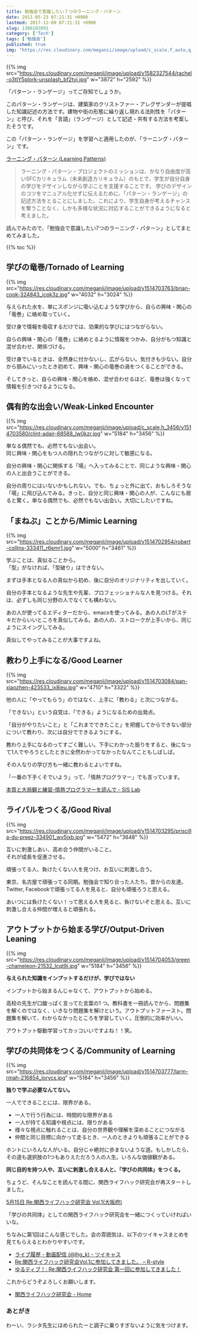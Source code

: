 ```yaml
---
title: 勉強会で意識したい７つのラーニング・パターン
date: 2011-05-23 07:21:31 +0900
lastmod: 2017-12-09 07:21:31 +0900
slug: 1306102891
category: ['Tech']
tags: ['勉強会']
published: true
img: "https://res.cloudinary.com/meganii/image/upload/c_scale,f_auto,q_auto,w_300/v1514031264/thumbnail_tech.png"
---
```



{{% img src="https://res.cloudinary.com/meganii/image/upload/v1582327544/rachel-o3tIY5pIork-unsplash_bf2tyi.jpg" w="3872" h="2592" %}}

「パターン・ランゲージ」ってご存知でしょうか。

このパターン・ランゲージは、建築家のクリストファー・アレグザンダーが提唱した知識記述の方法です。建物や街の形態に繰り返し現れる法則性を「パターン」と呼び、それを「言語」（ランゲージ）として記述・共有する方法を考案したそうです。

この「パターン・ランゲージ」を学習へと適用したのが、「ラーニング・パターン」です。

[ラーニング・パターン \(Learning Patterns\)](https://learningpatterns.sfc.keio.ac.jp/)


>ラーニング・パターン・プロジェクトのミッションは、かなり自由度が高いSFCカリキュラム（未来創造カリキュラム）のもとで、学生が自分自身の学びをデザインしながら学ぶことを支援することです。 学びのデザインのコツをマニュアル化せずに伝えるために、「パターン・ランゲージ」の記述方法をとることにしました。これにより、学生自身が考えるチャンスを奪うことなく、しかも多様な状況に対応することができるようになると考えました。

読んでみたので、「勉強会で意識したい7つのラーニング・パターン」としてまとめてみました。


{{% toc %}}

## 学びの竜巻/Tornado of Learning

{{% img src="https://res.cloudinary.com/meganii/image/upload/v1514703763/brian-cook-324843_icpk3z.jpg" w="4032" h="3024" %}}

与えられた水を、単にスポンジに吸い込むような学びから、自らの興味・関心の「竜巻」に絡め取っていく。

受け身で情報を吸収するだけでは、効果的な学びにはつながらない。
    
自らの興味・関心の「竜巻」に絡めとるように情報をつかみ、自分がもつ知識と混ぜ合わせ、関係づける。

受け身でいるときは、全然身に付かないし、広がらない。気付きも少ない。自分から掴みにいったとき初めて、興味・関心の竜巻の渦をつくることができる。

そしてきっと、自らの興味・関心を絡め、混ぜ合わせるほど、竜巻は強くなって情報を引きつけるようになる。


## 偶有的な出会い/Weak-Linked Encounter

{{% img src="https://res.cloudinary.com/meganii/image/upload/c_scale,h_3456/v1514703580/clint-adair-68588_lw0kzr.jpg" w="5184" h="3456" %}}

単なる偶然でも、必然でもない出会い。  
同じ興味・関心をもつ人の隠れたつながりに対して敏感になる。

自分の興味・関心に関係する「場」へ入ってみることで、同じような興味・関心の人と出会うことができる。

自分の周りにはいないかもしれない。でも、ちょっと外に出て、おもしろそうな「場」に飛び込んでみる。きっと、自分と同じ興味・関心の人が、こんなにも居ると驚く。単なる偶然でも、必然でもない出会い。大切にしたいですね。


## 「まねぶ」ことから/Mimic Learning

{{% img src="https://res.cloudinary.com/meganii/image/upload/v1514702954/robert-collins-333411_r6emr1.jpg" w="5000" h="3461" %}}

学ぶことは、真似ることから。  
「型」がなければ、「型破り」はできない。

まずは手本となる人の真似から初め、後に自分のオリジナリティを出していく。
    
自分の手本となるような先生や先輩、プロフェッショナルな人を見つける。それは、必ずしも同じ分野の人でなくても構わない。

あの人が使ってるエディターだから、emacsを使ってみる。あの人のLTがステキだからいいところを真似してみる。あの人の、ストロークが上手いから、同じようにスイングしてみる。

真似してやってみることが大事ですよね。


## 教わり上手になる/Good Learner

{{% img src="https://res.cloudinary.com/meganii/image/upload/v1514703084/pan-xiaozhen-423533_ix8ieu.jpg" w="4710" h="3322" %}}

他の人に「やってもらう」のではなく、上手に「教わる」と次につながる。


「できない」という自覚は、「できる」ようになるための出発点。
    

「自分がやりたいこと」と「これまでできたこと」を把握してからできない部分について教わり、次には自分でできるようにする。

教わり上手になるのってすごく難しい。下手にわかった振りをすると、後になって1人でやろうとしたときに全然わかってなかったなんてこともしばしば。

その人なりの学び方も一緒に教わるとよいですね。

「一番の下手くそでいよう」って、「情熱プログラマー」でも言っています。

[本質と大局観と練習\-情熱プログラマーを読んで \- SIS Lab](https://www.meganii.com/blog/2010/09/21/1285075888/)


## ライバルをつくる/Good Rival

{{% img src="https://res.cloudinary.com/meganii/image/upload/v1514703295/priscilla-du-preez-334901_wv5jxb.jpg" w="5472" h="3648" %}}


互いに刺激しあい、高め合う仲間がいること。  
それが成長を促進させる。


頑張ってる人、負けたくない人を見つけ、お互いに刺激し合う。

東京、名古屋で頑張ってる同期。勉強会で知り合った人たち。昔からの友達。Twitter, Facebookで頑張ってる人を見ると、自分も頑張ろうと思える。

あいつには負けたくない！って思える人を見ると、負けないぞと思える。互いに刺激し合える仲間が増えると頑張れる。


## アウトプットから始まる学び/Output-Driven Leaning

{{% img src="https://res.cloudinary.com/meganii/image/upload/v1514704053/green-chameleon-21532_lcqt9i.jpg" w="5184" h="3456" %}}

**与えられた知識をインプットするだけが、学びではない**

インプットから始まるんじゃなくて、アウトプットから始める。

高校の先生が口酸っぱく言ってた言葉の1
つ。教科書を一冊読んでから、問題集を解くのではなく、いきなり問題集を解けという。アウトプットファースト。問題集を解いて、わからなかったところを学習していく。圧倒的に効率がいい。

アウトプット駆動学習ってカッコいいですよね！！笑。



## 学びの共同体をつくる/Community of Learning

{{% img src="https://res.cloudinary.com/meganii/image/upload/v1514703777/larm-rmah-216854_lorycs.jpg" w="5184" h="3456" %}}

**独りで学ぶ必要なんてない。**

一人でできることには、限界がある。

- 一人で行う行為には、時間的な限界がある
- 一人が持てる知識や視点には、限りがある
- 様々な視点に触れることは、自分の世界観や理解を深めることにつながる
- 仲間と同じ目標に向かって走るとき、一人のときよりも頑張ることができる

ホントにいろんな人がいる。自分じゃ絶対に歩まないような道。もしかしたら、その道も選択肢の1つもありえただろう人の人生。いろんな価値観がある。

**同じ目的を持つ人や、互いに刺激し合える人と、「学びの共同体」をつくる。**

ちょうど、そんなことを読んでる間に、関西ライフハック研究会が再スタートしました。

[5月15日 Re:関西ライフハック研究会 Vol\.1\(大阪府\)](https://kokucheese.com/event/index/10816/)

「学びの共同体」としての関西ライフハック研究会を一緒につくっていければいいな。

ちなみに第1回はこんな感じでした。会の雰囲気は、以下のツイキャスまとめを見てもらえるとわかりやすいです。

- [ライブ履歴 \- 動画配信 \(@lhg\_k\) \- ツイキャス](https://twitcasting.tv/lhg_k/show/)
- [Re:関西ライフハック研究会Vol\.1に参加してきました。 – R\-style](https://rashita.net/blog/?p=5822)
- [ゆるティブ！: Re:関西ライフハック研究会 第一回に参加してきました！](https://yurutive.blogspot.com/2011/05/re.html)

これからどうぞよろしくお願いします。

- [関西ライフハック研究会 \- Home](https://www.facebook.com/kansaihacklab/)


### あとがき
わーい、ラシタ先生にほめられたーと調子に乗りすぎないように気をつけます。